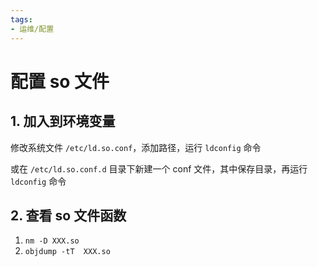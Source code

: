 ```yaml
---
tags: 
- 运维/配置
---
```


# 配置 so 文件

## 1. 加入到环境变量

修改系统文件 `/etc/ld.so.conf`，添加路径，运行 `ldconfig` 命令

或在 `/etc/ld.so.conf.d` 目录下新建一个 conf 文件，其中保存目录，再运行 `ldconfig` 命令

## 2. 查看 so 文件函数
1.  `nm -D XXX.so`
2.  `objdump -tT  XXX.so`

